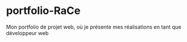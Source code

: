 # portfolio-RaCe
Mon portfolio de projet web, où je présente mes réalisations en tant que développeur web 
